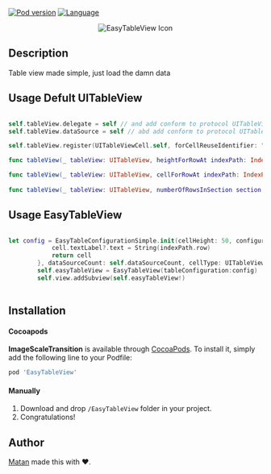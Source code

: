 

[![Pod version](https://img.shields.io/cocoapods/v/EasyTableView.svg?style=flat)](http://cocoadocs.org/docsets/EasyTableView)
[![Language](https://img.shields.io/badge/language-swift-orange.svg?style=flat)](https://developer.apple.com/swift)

<p align = "center"><img src="https://i.imgur.com/SWkSf5L.png" alt="EasyTableView Icon"/></p>


## Description
Table view made simple, just load the damn data


## Usage Defult UITableView

```Swift

self.tableView.delegate = self // and add conform to protocol UITableViewDelegate
self.tableView.dataSource = self // abd add conform to protocol UITableViewDataSource

self.tableView.register(UITableViewCell.self, forCellReuseIdentifier: "identifer")

func tableView(_ tableView: UITableView, heightForRowAt indexPath: IndexPath) -> CGFloat {}

func tableView(_ tableView: UITableView, cellForRowAt indexPath: IndexPath) -> UITableViewCell {}
    
func tableView(_ tableView: UITableView, numberOfRowsInSection section: Int) -> Int {}

```

## Usage EasyTableView

```Swift

let config = EasyTableConfigurationSimple.init(cellHeight: 50, configureCell: { (cell, indexPath) -> UITableViewCell in
            cell.textLabel?.text = String(indexPath.row)
            return cell
        }, dataSourceCount: self.dataSourceCount, cellType: UITableViewCell.self)
        self.easyTableView = EasyTableView(tableConfiguration:config)
        self.view.addSubview(self.easyTableView!)
        
```


## Installation

#### Cocoapods
**ImageScaleTransition** is available through [CocoaPods](http://cocoapods.org). To install
it, simply add the following line to your Podfile:

```ruby
pod 'EasyTableView'
```

#### Manually
1. Download and drop ```/EasyTableView``` folder in your project.  
2. Congratulations!  

## Author

[Matan](https://github.com/mcmatan) made this with ❤️.
